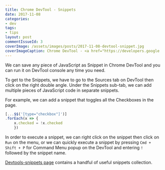 ```yaml
---
title: Chrome DevTool - Snippets
date: 2017-11-08
categories:
- dev
tags:
- tips
layout: post
commentIssueId: 3
coverImage: /assets/images/posts/2017-11-08-devtool-snippet.jpg
coverImageCaption: Chrome DevTool - <a href="https://developers.google.com/web/tools/chrome-devtools/snippets" target="_blank">Snippets</a>
---
```


We can save any piece of JavaScript as Snippet in Chrome DevTool and you can run it on DevTool console any time you need.

To get to the Snippets, we have to go to the Sources tab on DevTool then click on the right double angle. Under the Snippets sub-tab, we can add multiple pieces of JavaScript code in separate snippets.

For example, we can add a snippet that toggles all the Checkboxes in the page.

```javascript
[...$$('[type="checkbox"]')]
.forEach(x => {
    x.checked = !x.checked
    })
```

In order to execute a snippet, we can right click on the snippet then click on `Run` on the menu, or we can quickly execute a snippet by pressing `Cmd + Shift + P` for Command Menu popup on the DevTool and entering `!` followed by the snippet name.

[Devtools-snippets page](https://bgrins.github.io/devtools-snippets/) contains a handful of useful snippets collection.
